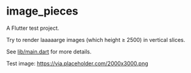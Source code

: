 # image_pieces

A Flutter test project.

Try to render laaaaarge images (which height ≥ 2500) in vertical slices.

See [lib/main.dart](https://github.com/yrom/image_pieces/blob/main/example/lib/main.dart) for more details.

Test image: https://via.placeholder.com/2000x3000.png
